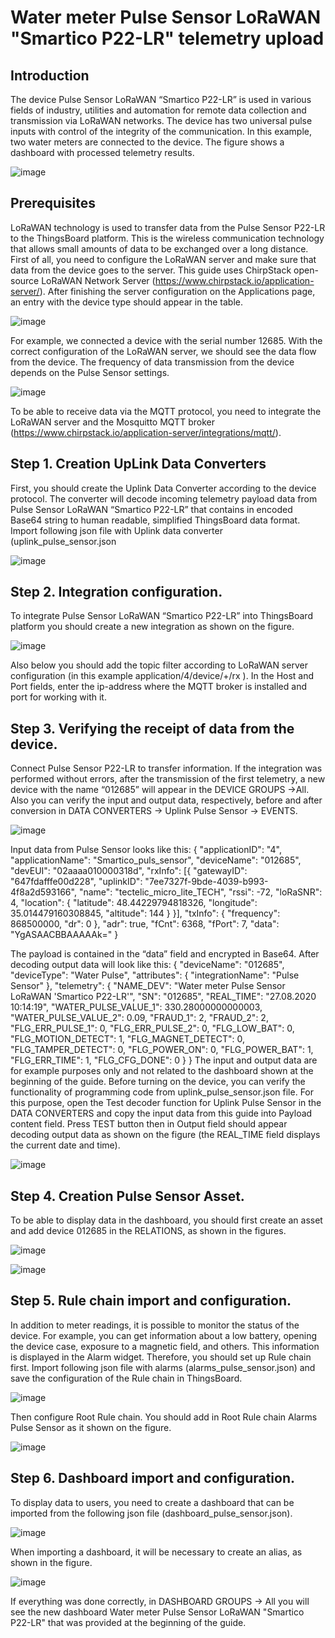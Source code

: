 # Water meter Pulse Sensor LoRaWAN "Smartico P22-LR" telemetry upload
## Introduction
The device Pulse Sensor LoRaWAN “Smartico P22-LR” is used in various fields of industry, utilities and automation for remote data collection and transmission via LoRaWAN networks. The device has two universal pulse inputs with control of the integrity of the communication. In this example, two water meters are connected to the device. The figure shows a dashboard with processed telemetry results.

![image](/images/samples/smartico/pulse-sensor-lorawan/dashboard.png)

## Prerequisites
LoRaWAN technology is used to transfer data from the Pulse Sensor P22-LR to the ThingsBoard platform. This is the wireless communication technology that allows small amounts of data to be exchanged over a long distance. First of all, you need to configure the LoRaWAN server and make sure that data from the device goes to the server.  This guide uses ChirpStack open-source LoRaWAN Network Server (https://www.chirpstack.io/application-server/).
After finishing the server configuration on the Applications page, an entry with the device type should appear in the table.

![image](/images/samples/smartico/pulse-sensor-lorawan/Lorawan1.PNG)

For example, we connected a device with the serial number 12685. With the correct configuration of the LoRaWAN server, we should see the data flow from the device. The frequency of data transmission from the device depends on the Pulse Sensor settings.

![image](/images/samples/smartico/pulse-sensor-lorawan/Lorawan2.PNG)

To be able to receive data via the MQTT protocol, you need to integrate the LoRaWAN server and the Mosquitto MQTT broker (https://www.chirpstack.io/application-server/integrations/mqtt/).
## Step 1. Creation UpLink Data Converters
First, you should create the Uplink Data Converter according to the device protocol. The converter will decode incoming telemetry payload data from Pulse Sensor LoRaWAN “Smartico P22-LR” that contains in encoded Base64 string to human readable, simplified ThingsBoard data format. Import following json file with Uplink data converter (uplink_pulse_sensor.json

![image](/images/samples/smartico/pulse-sensor-lorawan/uplink_import.PNG)

## Step 2. Integration configuration.
To integrate Pulse Sensor LoRaWAN “Smartico P22-LR” into ThingsBoard platform you should create a new integration as shown on the figure.

![image](/images/samples/smartico/pulse-sensor-lorawan/integration.PNG)

Also below you should add the topic filter according to LoRaWAN server configuration (in this example application/4/device/+/rx ). In the Host and Port fields, enter the ip-address where the MQTT broker is installed and port for working with it.
## Step 3. Verifying the receipt of data from the device.
Connect Pulse Sensor P22-LR to transfer information. If the integration was performed without errors, after the transmission of the first telemetry, a new device with the name “012685” will appear in the DEVICE GROUPS →All. Also you can verify the input and output data, respectively, before and after conversion in DATA CONVERTERS → Uplink Pulse Sensor → EVENTS.

![image](/images/samples/smartico/pulse-sensor-lorawan/verify1.PNG)

Input data from Pulse Sensor looks like this:
{
    "applicationID": "4",
    "applicationName": "Smartico_puls_sensor",
    "deviceName": "012685",
    "devEUI": "02aaaa010000318d",
    "rxInfo": [{
        "gatewayID": "647fdafffe00d228",
        "uplinkID": "7ee7327f-9bde-4039-b993-4f8a2d593166",
        "name": "tectelic_micro_lite_TECH",
        "rssi": -72,
        "loRaSNR": 4,
        "location": {
            "latitude": 48.44229794818326,
            "longitude": 35.014479160308845,
            "altitude": 144
        }
    }],
    "txInfo": {
        "frequency": 868500000,
        "dr": 0
    },
    "adr": true,
    "fCnt": 6368,
    "fPort": 7,
    "data": "YgASAACBBAAAAAk="
}

The payload is contained in the “data” field and encrypted in Base64. After decoding output data will look like this:
{
    "deviceName": "012685",
    "deviceType": "Water Pulse",
    "attributes": {
        "integrationName": "Pulse Sensor"
    },
    "telemetry": {
        "NAME_DEV": "Water meter Pulse Sensor LoRaWAN 'Smartico P22-LR'",
        "SN": "012685",
        "REAL_TIME": "27.08.2020 10:14:19",
        "WATER_PULSE_VALUE_1": 330.28000000000003,
        "WATER_PULSE_VALUE_2": 0.09,
        "FRAUD_1": 2,
        "FRAUD_2": 2,
        "FLG_ERR_PULSE_1": 0,
        "FLG_ERR_PULSE_2": 0,
        "FLG_LOW_BAT": 0,
        "FLG_MOTION_DETECT": 1,
        "FLG_MAGNET_DETECT": 0,
        "FLG_TAMPER_DETECT": 0,
        "FLG_POWER_ON": 0,
        "FLG_POWER_BAT": 1,
        "FLG_ERR_TIME": 1,
        "FLG_CFG_DONE": 0
    }
}
The input and output data are for example purposes only and not related to the dashboard shown at the beginning of the guide. 
Before turning on the device, you can verify the functionality of programming code from uplink_pulse_sensor.json file. For this purpose, open the Test decoder function for Uplink Pulse Sensor in the DATA CONVERTERS and copy the input data from this guide into Payload content field. Press TEST button then in Output field should appear decoding output data as shown on the figure (the REAL_TIME field displays the current date and time).

![image](/images/samples/smartico/pulse-sensor-lorawan/verify2.PNG)

## Step 4. Creation Pulse Sensor Asset.
To be able to display data in the dashboard, you should first create an asset and add device 012685 in the RELATIONS, as shown in the figures.

![image](/images/samples/smartico/pulse-sensor-lorawan/asset1.PNG)

![image](/images/samples/smartico/pulse-sensor-lorawan/asset2.PNG)

## Step 5. Rule chain import and configuration.
In addition to meter readings, it is possible to monitor the status of the device. For example, you can get information about a low battery, opening the device case, exposure to a magnetic field, and others. This information is displayed in the Alarm widget. Therefore, you should set up Rule chain first. Import following json file with alarms (alarms_pulse_sensor.json) and save the configuration of the Rule chain in ThingsBoard. 

![image](/images/samples/smartico/pulse-sensor-lorawan/alarms1.PNG)

Then configure Root Rule chain. You should add in Root Rule chain Alarms Pulse Sensor as it shown on the figure.

![image](/images/samples/smartico/pulse-sensor-lorawan/alarms2.PNG)

## Step 6. Dashboard import and configuration.
To display data to users, you need to create a dashboard that can be imported from the following json file (dashboard_pulse_sensor.json). 

![image](/images/samples/smartico/pulse-sensor-lorawan/importDashboard.PNG)

When importing a dashboard, it will be necessary to create an alias, as shown in the figure.

![image](/images/samples/smartico/pulse-sensor-lorawan/alias.PNG)

If everything was done correctly, in DASHBOARD GROUPS → All you will see the new dashboard Water meter Pulse Sensor LoRaWAN "Smartico P22-LR" that was provided at the beginning of the guide.

